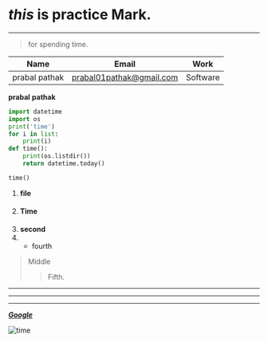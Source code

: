 
# ***this*** is practice Mark.
****

>for spending time.

| Name | Email | Work|
|------|-------|-----|
| prabal pathak | prabal01pathak@gmail.com| Software|
 
**prabal** **pathak** 

```python 
import datetime
import os
print('time') 
for i in list:
    print(i)
def time():
    print(os.listdir())
    return datetime.today()

time()
```

1. **file**
2. #### Time
3. __second__
4. - fourth
>Middle
>> Fifth.

---
****
_______________

[***Google***](https://www.google.com)

![time](godot2.png)

<!-- [![An old rock in the desert](/assets/images/shiprock.jpg "Shiprock, New Mexico by Beau Rogers")](https://www.flickr.com/photos/beaurogers/31833779864/in/photolist-Qv3rFw-34mt9F-a9Cmfy-5Ha3Zi-9msKdv-o3hgjr-hWpUte-4WMsJ1-KUQ8N-deshUb-vssBD-6CQci6-8AFCiD-zsJWT-nNfsgB-dPDwZJ-bn9JGn-5HtSXY-6CUhAL-a4UTXB-ugPum-KUPSo-fBLNm-6CUmpy-4WMsc9-8a7D3T-83KJev-6CQ2bK-nNusHJ-a78rQH-nw3NvT-7aq2qf-8wwBso-3nNceh-ugSKP-4mh4kh-bbeeqH-a7biME-q3PtTf-brFpgb-cg38zw-bXMZc-nJPELD-f58Lmo-bXMYG-bz8AAi-bxNtNT-bXMYi-bXMY6-bXMYv) -->
